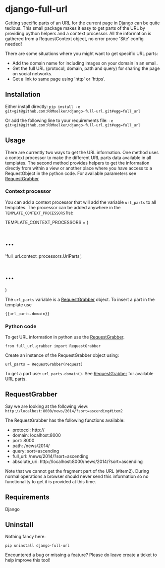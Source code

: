 django-full-url
===================

Getting specific parts of an URL for the current page in Django can be quite tedious. This small package makes it easy to get parts of the URL by providing python helpers and a context processor. All the information is gathered from a RequestContext object, no error prone 'Site' config needed!

There are some situations where you might want to get specific URL parts:

* Add the domain name for including images on your domain in an email.
* Get the full URL (protocol, domain, path and query) for sharing the page on social networks.
* Get a link to same page using 'http' or 'https'.

## Installation

Either install directly:
`pip install -e git+git@github.com:RRMoelker/django-full-url.git#egg=full_url`

Or add the following line to your requirements file:
`-e git+git@github.com:RRMoelker/django-full-url.git#egg=full_url`


## Usage

There are currently two ways to get the URL information. One method uses a context processor to make the different URL parts data available in all templates. The second method provides helpers to get the information directly from within a view or another place where you have access to a RequestObject in the python code. For available parameters see [RequestGrabber](#grabber)

### Context processor

You can add a context processor that will add the variable `url_parts` to all templates.
The processor can be added anywhere in the `TEMPLATE_CONTEXT_PROCESSORS` list:

TEMPLATE_CONTEXT_PROCESSORS = (
  # ...
  'full_url.context_processors.UrlParts',
  # ...
)

The `url_parts` variable is a [RequestGrabber](#grabber) object. To insert a part in the template use
```
{{url_parts.domain}}
```


### Python code

To get URL information in python use the [RequestGrabber](#grabber).
```
from full_url.grabber import RequestGrabber
```

Create an instance of the RequestGrabber object using:

```
url_parts = RequestGrabber(request)
```

To get a part use: `url_parts.domain()`. See [RequestGrabber](#grabber) for available URL parts.


## <a name="grabber"></a>RequestGrabber

Say we are looking at the following view: `http://localhost:8000/news/2014/?sort=ascending#item2`

The RequestGrabber has the following functions available:

* protocol: http://
* domain: localhost:8000
* port: 8000
* path: /news/2014/
* query: sort=ascending
* full_url: /news/2014/?sort=ascending
* absolute_uri: http://localhost:8000/news/2014/?sort=ascending

Note that we cannot get the fragment part of the URL (#item2).
During normal operations a browser should never send this information so no functionality to get it is provided at this time.

## Requirements
Django

## Uninstall
Nothing fancy here:

```
pip uninstall django-full-url
```

Encountered a bug or missing a feature? Please do leave create a ticket to help improve this tool!